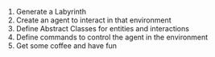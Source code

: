1. Generate a Labyrinth
2. Create an agent to interact in that environment
3. Define Abstract Classes for entities and interactions
4. Define commands to control the agent in the environment
5. Get some coffee and have fun
